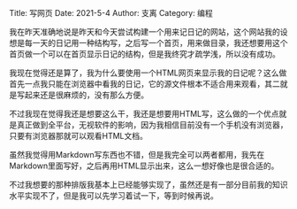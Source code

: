 Title: 写网页
Date: 2021-5-4
Author: 支离
Category: 编程

我在昨天准确地说是昨天和今天尝试构建一个用来记日记的网站，这个网站我的设想是每一天的日记用一种结构写，之后写一个首页，用来做目录，我还想要用这个首页做一个可以在首页显示日记的结构，但是我终究才疏学浅，所以没有成功。

我现在觉得还是算了，我为什么要使用一个HTML网页来显示我的日记呢？这么做首先一点我只能在浏览器中看我的日记，它的源文件根本不适合用来观看，其二就是写起来还是很麻烦的，没有那么方便。

不过我现在觉得我还是想要这么干，我还是想要用HTML写，这么做的一个优点就是真正做到全平台，无视软件的影响，因为我相信目前没有一个手机没有浏览器，只要有浏览器那就可以观看HTML文档。

虽然我觉得用Markdown写东西也不错，但是我完全可以两者都用，我先在Markdown里面写好，之后再用HTML显示出来，这么一想好像也是很合适的。


不过我想要的那种排版我基本上已经能够实现了，虽然还是有一部分目前我的知识水平实现不了，但是我可以先学习着试一下，等到时候再说。
